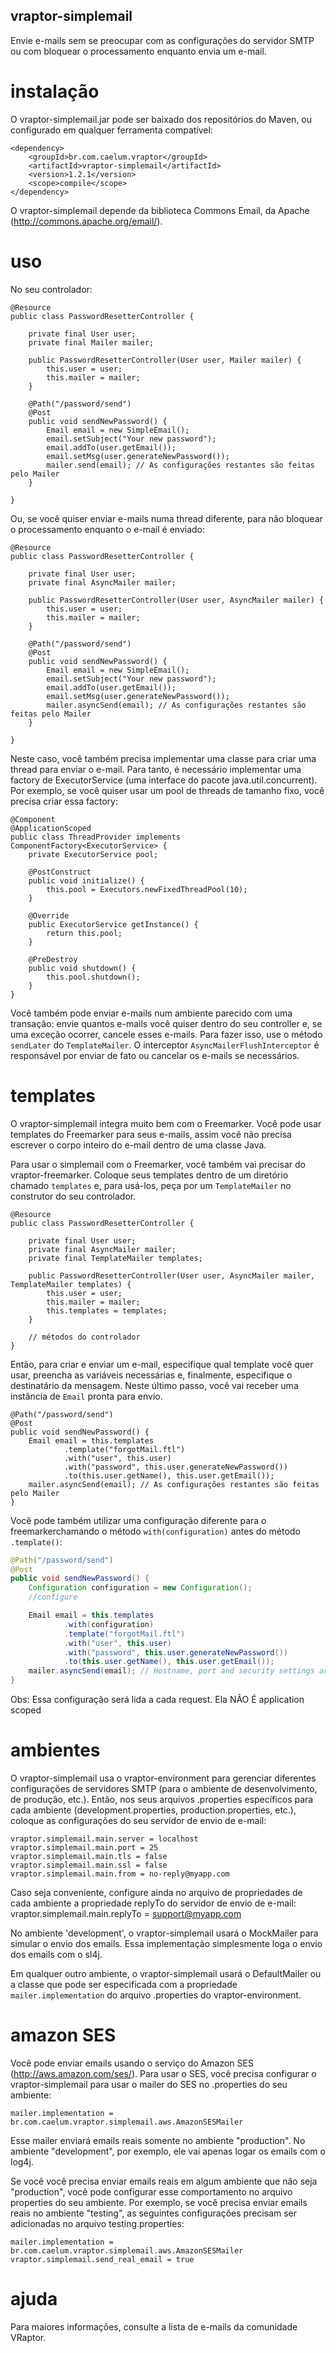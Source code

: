## vraptor-simplemail

Envie e-mails sem se preocupar com as configurações do servidor SMTP
ou com bloquear o processamento enquanto envia um e-mail.

# instalação

O vraptor-simplemail.jar pode ser baixado dos repositórios do Maven, ou
configurado em qualquer ferramenta compatível:

	<dependency>
		<groupId>br.com.caelum.vraptor</groupId>
		<artifactId>vraptor-simplemail</artifactId>
		<version>1.2.1</version>
		<scope>compile</scope>
	</dependency>

O vraptor-simplemail depende da biblioteca Commons Email, da Apache
(http://commons.apache.org/email/).

# uso

No seu controlador:

	@Resource
	public class PasswordResetterController {

		private final User user;
		private final Mailer mailer;

		public PasswordResetterController(User user, Mailer mailer) {
			this.user = user;
			this.mailer = mailer;
		}

		@Path("/password/send")
		@Post
		public void sendNewPassword() {
			Email email = new SimpleEmail();
			email.setSubject("Your new password");
			email.addTo(user.getEmail());
			email.setMsg(user.generateNewPassword());
			mailer.send(email); // As configurações restantes são feitas pelo Mailer
		}

	}

Ou, se você quiser enviar e-mails numa thread diferente, para não
bloquear o processamento enquanto o e-mail é enviado:

	@Resource
	public class PasswordResetterController {

		private final User user;
		private final AsyncMailer mailer;

		public PasswordResetterController(User user, AsyncMailer mailer) {
			this.user = user;
			this.mailer = mailer;
		}

		@Path("/password/send")
		@Post
		public void sendNewPassword() {
			Email email = new SimpleEmail();
			email.setSubject("Your new password");
			email.addTo(user.getEmail());
			email.setMsg(user.generateNewPassword());
			mailer.asyncSend(email); // As configurações restantes são feitas pelo Mailer
		}

	}

Neste caso, você também precisa implementar uma classe para criar uma thread
para enviar o e-mail. Para tanto, é necessário implementar uma factory de
ExecutorService (uma interface do pacote java.util.concurrent). Por exemplo, se
você quiser usar um pool de threads de tamanho fixo, você precisa criar essa
factory:

	@Component
	@ApplicationScoped
	public class ThreadProvider implements ComponentFactory<ExecutorService> {
		private ExecutorService pool;

		@PostConstruct
		public void initialize() {
			this.pool = Executors.newFixedThreadPool(10);
		}

		@Override
		public ExecutorService getInstance() {
			return this.pool;
		}

		@PreDestroy
		public void shutdown() {
			this.pool.shutdown();
		}
	}

Você também pode enviar e-mails num ambiente parecido com uma transação: envie
quantos e-mails você quiser dentro do seu controller e, se uma exceção ocorrer,
cancele esses e-mails. Para fazer isso, use o método `sendLater` do
`TemplateMailer`. O interceptor `AsyncMailerFlushInterceptor` é responsável por
enviar de fato ou cancelar os e-mails se necessários.

# templates

O vraptor-simplemail integra muito bem com o Freemarker. Você pode usar
templates do Freemarker para seus e-mails, assim você não precisa escrever o
corpo inteiro do e-mail dentro de uma classe Java.

Para usar o simplemail com o Freemarker, você também vai precisar do
vraptor-freemarker. Coloque seus templates dentro de um diretório chamado
`templates` e, para usá-los, peça por um `TemplateMailer` no construtor do seu
controlador.

	@Resource
	public class PasswordResetterController {

		private final User user;
		private final AsyncMailer mailer;
		private final TemplateMailer templates;

		public PasswordResetterController(User user, AsyncMailer mailer, TemplateMailer templates) {
			this.user = user;
			this.mailer = mailer;
			this.templates = templates;
		}

		// métodos do controlador
	}

Então, para criar e enviar um e-mail, especifique qual template você quer usar,
preencha as variáveis necessárias e, finalmente, especifique o destinatário da
mensagem. Neste último passo, você vai receber uma instância de `Email` pronta
para envio.

	@Path("/password/send")
	@Post
	public void sendNewPassword() {
		Email email = this.templates
				.template("forgotMail.ftl")
				.with("user", this.user)
				.with("password", this.user.generateNewPassword())
				.to(this.user.getName(), this.user.getEmail());
		mailer.asyncSend(email); // As configurações restantes são feitas pelo Mailer
	}


Você pode também utilizar uma configuração diferente para o freemarkerchamando o método `with(configuration)` antes do método `.template()`:

```java
@Path("/password/send")
@Post
public void sendNewPassword() {
	Configuration configuration = new Configuration();
	//configure 

	Email email = this.templates
			.with(configuration)
			.template("forgotMail.ftl")
			.with("user", this.user)
			.with("password", this.user.generateNewPassword())
			.to(this.user.getName(), this.user.getEmail());
	mailer.asyncSend(email); // Hostname, port and security settings are made by the Mailer
}
```

Obs: Essa configuração será lida a cada request. Ela NÃO É application scoped


# ambientes

O vraptor-simplemail usa o vraptor-environment para gerenciar diferentes configurações de servidores
SMTP (para o ambiente de desenvolvimento, de produção, etc.). Então, nos seus arquivos .properties
específicos para cada ambiente (development.properties, production.properties, etc.), coloque as
configurações do seu servidor de envio de e-mail:

	vraptor.simplemail.main.server = localhost
	vraptor.simplemail.main.port = 25
	vraptor.simplemail.main.tls = false
	vraptor.simplemail.main.ssl = false
	vraptor.simplemail.main.from = no-reply@myapp.com

Caso seja conveniente, configure ainda no arquivo de propriedades de cada ambiente a propriedade replyTo
do servidor de envio de e-mail:
	vraptor.simplemail.main.replyTo = support@myapp.com

No ambiente 'development', o vraptor-simplemail usará o MockMailer para simular o envio dos emails. Essa
implementação simplesmente loga o envio dos emails com o sl4j.

Em qualquer outro ambiente, o vraptor-simplemail usará o DefaultMailer ou a classe que pode
ser especificada com a propriedade `mailer.implementation` do arquivo .properties do vraptor-environment.

# amazon SES
Você pode enviar emails usando o serviço do Amazon SES
(http://aws.amazon.com/ses/).  Para usar o SES, você precisa configurar o
vraptor-simplemail para usar o mailer do SES no .properties do seu ambiente:

    mailer.implementation = br.com.caelum.vraptor.simplemail.aws.AmazonSESMailer

Esse mailer enviará emails reais somente no ambiente "production". No ambiente
"development", por exemplo, ele vai apenas logar os emails com o log4j.

Se você você precisa enviar emails reais em algum ambiente que não seja
"production", você pode configurar esse comportamento no arquivo properties do
seu ambiente. Por exemplo, se você precisa enviar emails reais no ambiente
"testing", as seguintes configurações precisam ser adicionadas no arquivo
testing.properties:

    mailer.implementation = br.com.caelum.vraptor.simplemail.aws.AmazonSESMailer
    vraptor.simplemail.send_real_email = true

# ajuda

Para maiores informações, consulte a lista de e-mails da comunidade VRaptor.
